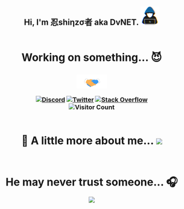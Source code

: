 <!-- ---------------------------------------------------------------------------------------------------- -->
<div align = "center">
<h2>  Hi, I'm 忍shiηzσ者 aka DvNET. <picture><img src = "https://github.com/0xAbdulKhalid/0xAbdulKhalid/raw/main/assets/mdImages/about_me.gif" width = 50px> </h2> </picture> <br>

<p style = "font-size:28px"> <b> Working on something... 😈 </b> </p>
<h3> <img src="https://github.com/0xAbdulKhalid/0xAbdulKhalid/raw/main/assets/mdImages/handshake.gif" width ="80"> <br>

 [![Discord](https://img.shields.io/badge/Discord-%235865F2.svg?style=for-the-badge&logo=discord&logoColor=white)](https://discord.com/users/1083102293496451108)   [![Twitter](https://img.shields.io/badge/Twitter-%231DA1F2.svg?style=for-the-badge&logo=Twitter&logoColor=white)](https://twitter.com/PahasaraDv)    [![Stack Overflow](https://img.shields.io/badge/-Stackoverflow-FE7A16?style=for-the-badge&logo=stack-overflow&logoColor=white)](https://stackoverflow.com/users/12632079) 
 <br>
 ![Visitor Count](https://komarev.com/ghpvc/?username=Pahasara&color=blue) 
</h3>
<br>
</div>
<!-- ---------------------------------------------------------------------------------------------------- -->

<div align = "center">
  <p style = "font-size:28px"> <b> 👻 A little more about me... </b> 
    <picture><img src="https://github.com/Pahasara/Pahasara/assets/46932317/3f3ba3b4-2eee-4c9c-89f6-94b3f6ceb869" width = "560"/></picture>
  </p>
 <br>
</div>
<!-- ---------------------------------------------------------------------------------------------------- -->

<div align = "center">
 <p style = "font-size:28px"> <b> He may never trust someone... 🎧 </b>
   <br>
   <picture><img src="https://github.com/Pahasara/Pahasara/assets/46932317/220a9be5-9916-4924-af23-2543f9799e2c" width = "560"/></picture>
 </p>
</div>
<!-- ---------------------------------------------------------------------------------------------------- -->

<!-- Proudly created with GPRM ( https://gprm.itsvg.in ) -->
